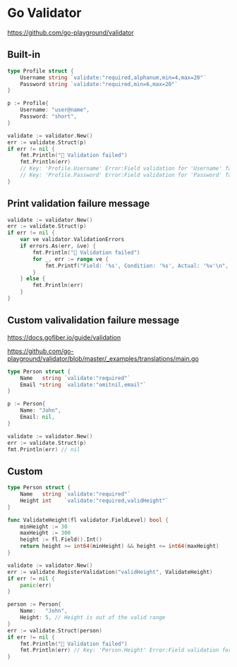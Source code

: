 # Go Validator

https://github.com/go-playground/validator

## Built-in

```go
type Profile struct {
    Username string `validate:"required,alphanum,min=4,max=20"`
    Password string `validate:"required,min=6,max=20"`
}

p := Profile{
    Username: "user@name",
    Password: "short",
}

validate := validator.New()
err := validate.Struct(p)
if err != nil {
    fmt.Println("🔴 Validation failed")
    fmt.Println(err)
    // Key: 'Profile.Username' Error:Field validation for 'Username' failed on the 'alphanum' tag
    // Key: 'Profile.Password' Error:Field validation for 'Password' failed on the 'min' tag
}
```

## Print validation failure message

```go
validate := validator.New()
err := validate.Struct(p)
if err != nil {
    var ve validator.ValidationErrors
    if errors.As(err, &ve) {
        fmt.Println("🔴 Validation failed")
        for _, err := range ve {
            fmt.Printf("Field: '%s', Condition: '%s', Actual: '%v'\n", err.Field(), err.Tag(), err.Param())
        }
    } else {
        fmt.Println(err)
    }
}
```

## Custom valivalidation failure message

https://docs.gofiber.io/guide/validation

https://github.com/go-playground/validator/blob/master/_examples/translations/main.go

```go
type Person struct {
    Name   string `validate:"required"`
    Email *string `validate:"omitnil,email"`
}

p := Person{
    Name: "John",
    Email: nil,
}

validate := validator.New()
err := validate.Struct(p)
fmt.Println(err) // nil
```

## Custom

```go
type Person struct {
    Name   string `validate:"required"`
    Height int    `validate:"required,validHeight"`
}

func ValidateHeight(fl validator.FieldLevel) bool {
    minHeight := 30
    maxHeight := 300
    height := fl.Field().Int()
    return height >= int64(minHeight) && height <= int64(maxHeight)
}
```

```go
validate := validator.New()
err := validate.RegisterValidation("validHeight", ValidateHeight)
if err != nil {
    panic(err)
}

person := Person{
    Name:   "John",
    Height: 5, // Height is out of the valid range
}
err := validate.Struct(person)
if err != nil {
    fmt.Println("🔴 Validation failed")
    fmt.Println(err) // Key: 'Person.Height' Error:Field validation for 'Height' failed on the 'validHeight' tag
}
```
